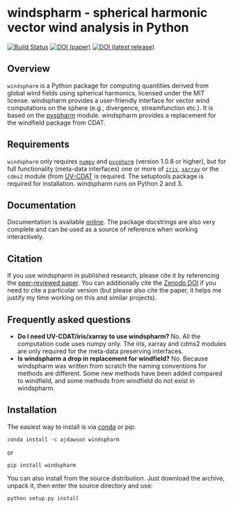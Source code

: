 windspharm - spherical harmonic vector wind analysis in Python
==============================================================

[![Build Status](https://api.travis-ci.org/repositories/ajdawson/windspharm.svg?branch=master)](https://travis-ci.org/ajdawson/windspharm) [![DOI (paper)](https://img.shields.io/badge/DOI%20%28paper%29-10.5334%2Fjors.129-blue.svg)](http://doi.org/10.5334/jors.129) [![DOI (latest release)](https://zenodo.org/badge/20448/ajdawson/windspharm.svg)](https://zenodo.org/badge/latestdoi/20448/ajdawson/windspharm)

Overview
--------

`windspharm` is a Python package for computing quantities derived from global wind
fields using spherical harmonics, licensed under the MIT license.
windspharm provides a user-friendly interface for vector wind computations on the
sphere (e.g., divergence, streamfunction etc.). It is based on the
[pyspharm](https://github.com/jswhit/pyspharm) module.
windspharm provides a replacement for the windfield package from CDAT.


Requirements
------------

`windspharm` only requires [`numpy`](http://numpy.org) and [`pyspharm`](https://github.com/jswhit/pyspharm) (version 1.0.8 or higher), but for full functionality (meta-data interfaces) one or more of [`iris`](http://scitools.org.uk/iris/), [`xarray`](http://xarray.pydata.org) or the `cdms2` module (from [UV-CDAT](http://uvcdat.llnl.gov) is required.
The setuptools package is required for installation.
windspharm runs on Python 2 and 3.


Documentation
-------------

Documentation is available [online](http://ajdawson.github.io/windspharm).
The package docstrings are also very complete and can be used as a source of reference when working interactively.


Citation
--------

If you use windspharm in published research, please cite it by referencing the [peer-reviewed paper](http://doi.org/10.5334/jors.129).
You can additionally cite the [Zenodo DOI](https://zenodo.org/badge/latestdoi/20448/ajdawson/windspharm) if you need to cite a particular version (but please also cite the paper, it helps me justify my time working on this and similar projects).


Frequently asked questions
--------------------------

* **Do I need UV-CDAT/iris/xarray to use windspharm?**
  No. All the computation code uses numpy only. The iris, xarray and  cdms2 modules are only required for the meta-data preserving interfaces.
* **Is windspharm a drop in replacement for windfield?**
  No. Because windspharm was written from scratch the naming conventions for methods
  are different. Some new methods have been added compared to windfield, and some
  methods from windfield do not exist in windspharm.


Installation
------------

The easiest way to install is via [conda](http://conda.pydata.org) or pip:

    conda install -c ajdawson windspharm

or

    pip install windspharm

You can also install from the source distribution.
Just download the archive, unpack it, then enter the source directory and use:

    python setup.py install
